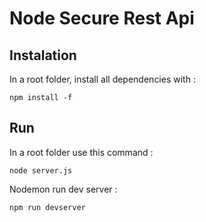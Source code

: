 # Node Secure Rest Api

## Instalation
In a root folder, install all dependencies with :
```
npm install -f
```

## Run
In a root folder use this command :
```
node server.js
```

Nodemon run dev server :
```
npm run devserver
```
